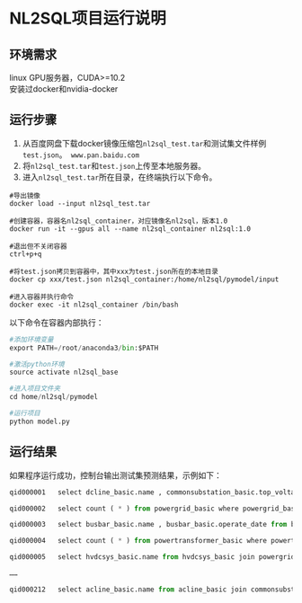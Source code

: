 # NL2SQL项目运行说明
## 环境需求
linux GPU服务器，CUDA>=10.2  
安装过docker和nvidia-docker
## 运行步骤
1. 从百度网盘下载docker镜像压缩包`nl2sql_test.tar`和测试集文件样例`test.json`。
​```
www.pan.baidu.com
​```
2. 将`nl2sql_test.tar`和`test.json`上传至本地服务器。
3. 进入`nl2sql_test.tar`所在目录，在终端执行以下命令。 
```docker
#导出镜像
docker load --input nl2sql_test.tar
```  
```docker
#创建容器，容器名nl2sql_container，对应镜像名nl2sql，版本1.0
docker run -it --gpus all --name nl2sql_container nl2sql:1.0
```  
```docker
#退出但不关闭容器
ctrl+p+q
```  
```docker
#将test.json拷贝到容器中，其中xxx为test.json所在的本地目录
docker cp xxx/test.json nl2sql_container:/home/nl2sql/pymodel/input
```  
```docker
#进入容器并执行命令
docker exec -it nl2sql_container /bin/bash
```  
以下命令在容器内部执行：  
```python
#添加环境变量
export PATH=/root/anaconda3/bin:$PATH
```  
```python
#激活python环境
source activate nl2sql_base
```  
```python
#进入项目文件夹
cd home/nl2sql/pymodel
```  
```python
#运行项目
python model.py
```
## 运行结果
如果程序运行成功，控制台输出测试集预测结果，示例如下：  
```python
qid000001	select dcline_basic.name , commonsubstation_basic.top_voltage_type , dcline_statistic_power.average from dcline_basic join commonsubstation_basic on commonsubstation_basic.id = dcline_basic.id join dcline_statistic_power on commonsubstation_basic.id = dcline_statistic_power.id where dcline_basic.voltage_type like '%320%'

qid000002	select count ( * ) from powergrid_basic where powergrid_basic.level = '国家级'

qid000003	select busbar_basic.name , busbar_basic.operate_date from busbar_basic where busbar_basic.model = 'ldre-φ250/230'

qid000004	select count ( * ) from powertransformer_basic where powertransformer_basic.structural_style = '壳式'

qid000005	select hvdcsys_basic.name from hvdcsys_basic join powergrid_basic on powergrid_basic.id = hvdcsys_basic.id where powergrid_basic.name = '华北电网'

……

qid000212	select acline_basic.name from acline_basic join commonsubstation_basic on acline_basic.id = commonsubstation_basic.id where commonsubstation_basic.plant_station_type like '%火电%' and acline_basic.length > 300 and acline_basic.operate_date like '%2018%'

``` 
